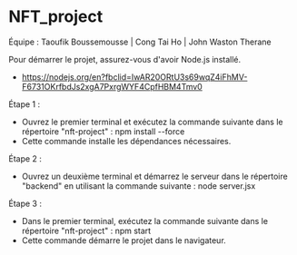 # NFT_project
Équipe : Taoufik Boussemousse | Cong Tai Ho | John Waston Therane



Pour démarrer le projet, assurez-vous d'avoir Node.js installé.
- https://nodejs.org/en?fbclid=IwAR20ORtU3s69wqZ4iFhMV-F6731OKrfbdJs2xgA7PxrgWYF4CpfHBM4Tmv0

Étape 1 :
- Ouvrez le premier terminal et exécutez la commande suivante dans le répertoire "nft-project" : npm install --force
- Cette commande installe les dépendances nécessaires.
<!-- - ![Capture d’écran 2023-09-11 131221](https://github.com/EchoCodeInk/w17_projet_final/assets/143127630/fc6f5d20-497c-4f24-9fe7-d10a77322622) -->

Étape 2 :
- Ouvrez un deuxième terminal et démarrez le serveur dans le répertoire "backend" en utilisant la commande suivante : node server.jsx
<!-- - ![image](https://github.com/EchoCodeInk/w17_projet_final/assets/143127630/2073c716-7743-4493-96d6-529ce67c022a) -->


Étape 3 :
- Dans le premier terminal, exécutez la commande suivante dans le répertoire "nft-project" : npm start
- Cette commande démarre le projet dans le navigateur.
<!-- - ![image](https://github.com/EchoCodeInk/w17_projet_final/assets/143127630/6600855c-8752-4884-9fca-44122180a8fb) -->






